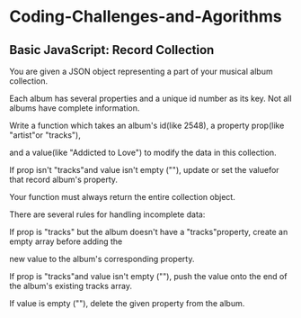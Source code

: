 # Coding-Challenges-and-Agorithms

## Basic JavaScript: Record Collection

You are given a JSON object representing a part of your musical album collection.

Each album has several properties and a unique id number as its key. Not all albums have complete information.

Write a function which takes an album's id(like 2548), a property prop(like "artist"or "tracks"),

and a value(like "Addicted to Love") to modify the data in this collection.

If prop isn't "tracks"and value isn't empty (""), update or set the valuefor that record album's property.

Your function must always return the entire collection object.

There are several rules for handling incomplete data:

If prop is "tracks" but the album doesn't have a "tracks"property, create an empty array before adding the

new value to the album's corresponding property.

If prop is "tracks"and value isn't empty (""), push the value onto the end of the album's existing tracks array.

If value is empty (""), delete the given property from the album.
